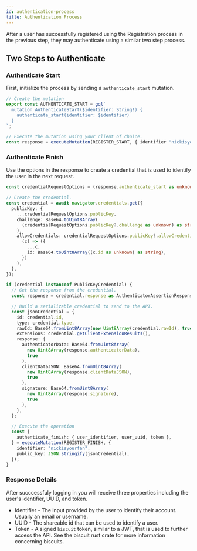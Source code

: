 ```yaml
---
id: authentication-process
title: Authentication Process
---
```


After a user has successfully registered using the Registration process in the previous step,
they may authenticate using a similar two step process.

## Two Steps to Authenticate

### Authenticate Start

First, initialize the process by sending a `authenticate_start` mutation.

```ts
// Create the mutation
export const AUTHENTICATE_START = gql`
  mutation AuthenticateStart($identifier: String!) {
    authenticate_start(identifier: $identifier)
  }
`;

// Execute the mutation using your client of choice.
const response = executeMutation(REGISTER_START, { identifier "nickisyourfan" });
```

### Authenticate Finish

Use the options in the response to create a credential that is used to identify the user in the next request.

```ts
const credentialRequestOptions = (response.authenticate_start as unknown) as CredentialRequestOptions;

// Create the credential.
const credential = await navigator.credentials.get({
  publicKey: {
    ...credentialRequestOptions.publicKey,
    challenge: Base64.toUint8Array(
      (credentialRequestOptions.publicKey?.challenge as unknown) as string
    ),
    allowCredentials: credentialRequestOptions.publicKey?.allowCredentials?.map(
      (c) => ({
        ...c,
        id: Base64.toUint8Array((c.id as unknown) as string),
      })
    ),
  },
});

if (credential instanceof PublicKeyCredential) {
  // Get the response from the credential.
  const response = credential.response as AuthenticatorAssertionResponse;

  // Build a serializable credential to send to the API.
  const jsonCredential = {
    id: credential.id,
    type: credential.type,
    rawId: Base64.fromUint8Array(new Uint8Array(credential.rawId), true),
    extensions: credential.getClientExtensionResults(),
    response: {
      authenticatorData: Base64.fromUint8Array(
        new Uint8Array(response.authenticatorData),
        true
      ),
      clientDataJSON: Base64.fromUint8Array(
        new Uint8Array(response.clientDataJSON),
        true
      ),
      signature: Base64.fromUint8Array(
        new Uint8Array(response.signature),
        true
      ),
    },
  };

  // Execute the operation
  const {
    authenticate_finish: { user_identifier, user_uuid, token },
  } = executeMutation(REGISTER_FINISH, {
    identifier: "nickisyourfan",
    public_key: JSON.stringify(jsonCredential),
  });
}
```

### Response Details

After succcessfuly logging in you will receive three properties including the user's identifier, UUID, and token.

- Identifier - The input provided by the user to identify their account. Usually an email or username.
- UUID - The shareable id that can be used to identify a user.
- Token - A signed `biscuit` token, similar to a JWT, that is used to further access the API. See the biscuit rust crate for more information concerning biscuits.
